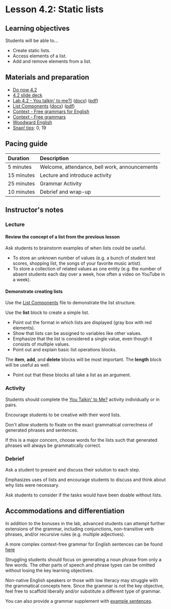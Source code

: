 # Lesson 4.2: Static lists

## Learning objectives

Students will be able to...

* Create static lists.
* Access elements of a list.
* Add and remove elements from a list.

## Materials and preparation

* [Do now 4.2](do_now_42.md)
* [4.2 slide deck](https://github.com/TEALSK12/introduction-to-computer-science/raw/master/slidedecks/TEALS%20SNAP%204.2.pptx)
* [Lab 4.2 - You talkin' to me?)](lab_42.md) ([docx](https://github.com/TEALSK12/introduction-to-computer-science/raw/master/Unit%204%20Word/Lab%204.2%20You%20Talkin%20To%20Me.docx)) ([pdf](https://github.com/TEALSK12/introduction-to-computer-science/raw/master/Unit%204%20PDF/Lab%204.2%20You%20Talkin%20To%20Me.pdf))
* [List Components](https://github.com/TEALSK12/introduction-to-computer-science/blob/master/Unit%204%20Word/SNAP%20Lists%20Components.docx?raw=true) ([docx](https://github.com/TEALSK12/introduction-to-computer-science/blob/master/Unit%204%20Word/SNAP%20Lists%20Components.docx?raw=true)) ([pdf](https://github.com/TEALSK12/introduction-to-computer-science/raw/master/Unit%204%20PDF/SNAP%20Lists%20Components.pdf))
* [Context - Free grammars for English](http://www.cs.uccs.edu/~jkalita/work/cs589/2013/12Grammars.pdf)
* [Context - Free grammars](https://www.cs.rochester.edu/~nelson/courses/csc_173/grammars/cfg.html)
* [Woodward English](https://www.woodwardenglish.com/wp-content/uploads/2018/01/parts-of-speech-english.jpg)
* [Snap! tips][]: 0, 19

## Pacing guide

| Duration   | Description                                   |
| :---------- | :--------------------------------------------- |
| 5 minutes  | Welcome, attendance, bell work, announcements |
| 15 minutes | Lecture and introduce activity                |
| 25 minutes | Grammar Activity                              |
| 10 minutes | Debrief and wrap-up                           |

## Instructor's notes

### Lecture

#### Review the concept of a list from the previous lesson

Ask students to brainstorm examples of when lists could be useful.

* To store an unknown number of values (e.g. a bunch of student test scores, shopping list, the songs of your favorite music artist).
* To store a collection of related values as one entity (e.g. the number of absent students each day over a week, how often a video on YouTube in a week).

#### Demonstrate creating lists

Use the [List Components](https://github.com/TEALSK12/introduction-to-computer-science/blob/master/Unit%204%20Word/SNAP%20Lists%20Components.docx?raw=true) file to demonstrate the list structure.
  
Use the **list** block to create a simple list.

* Point out the format in which lists are displayed (gray box with red elements).
* Show that lists can be assigned to variables like other values.
* Emphasize that the list is considered a single value, even though it consists of multiple values.
* Point out and explain basic list operations blocks.

The **item**, **add**, and **delete** blocks will be most important.  The **length** block will be useful as well.

* Point out that these blocks all take a list as an argument.

### Activity

Students should complete the [You Talkin' to Me?](lab_42.md) activity individually or in pairs.

Encourage students to be creative with their word lists.

Don't allow students to fixate on the exact grammatical correctness of generated phrases and sentences.

If this is a major concern, choose words for the lists such that generated phrases will always be grammatically correct.

### Debrief

Ask a student to present and discuss their solution to each step.

Emphasizes uses of lists and encourage students to discuss and think about why lists were necessary.

Ask students to consider if the tasks would have been doable without lists.

## Accommodations and differentiation

In addition to the bonuses in the lab, advanced students can attempt further extensions of the grammar, including conjunctions, non-transitive verb phrases, and/or recursive rules (e.g. multiple adjectives).  

A more complex context-free grammar for English sentences can be found [here](http://www.cs.uccs.edu/~jkalita/work/cs589/2013/12Grammars.pdf)

Struggling students should focus on generating a noun phrase from only a few words. The other parts of speech and phrase types can be omitted without losing the key learning objectives.

Non-native English speakers or those with low literacy may struggle with the grammatical concepts here.  Since the grammar is not the key objective, feel free to scaffold liberally and/or substitute a different type of grammar.

You can also provide a grammar supplement with [example sentences](https://www.woodwardenglish.com/wp-content/uploads/2018/01/parts-of-speech-english.jpg).

[Snap! tips]: https://github.com/TEALSK12/introduction-to-computer-science/blob/master/Snap%20Tips.docx?raw=true
